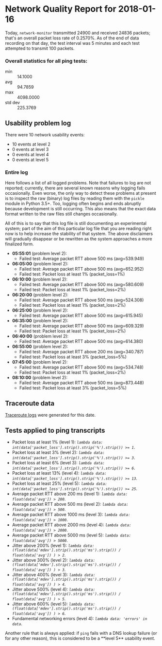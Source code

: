 
# Network Quality Report for 2018-01-16

Today, <code>network-monitor</code> transmitted 24900 and received 24836 packets; that's an overall packet loss rate of 0.2570%. As of the end of data recording on that day, the test interval was 5 minutes and each test attempted to transmit 100 packets.

### Overall statistics for all ping tests:

<dl>
<dt>min</dt><dd>14.1000</dd>
<dt>avg</dt><dd>94.7859</dd>
<dt>max</dt><dd>4098.0000</dd>
<dt>std dev</dt><dd>225.3769</dd>
</dl>


## Usability problem log

There were 10 network usability events:

* 10 events at level 2
* 0 events at level 3
* 0 events at level 4
* 0 events at level 5

### Entire log

Here follows a list of all logged problems. Note that failures to log are not reported; currently,
there are several known reasons why logging fails occasionally. Even worse, the only way to detect these problems at
present is to inspect the raw (binary) log files by reading them with the <code>pickle</code> module in Python 3.5+.
Too, logging often begins and ends abruptly because development is still occurring. This also means that the exact
data format written to the raw files still changes occasionally.

All of this is to say that this log file is still documenting an experimental system; part of the aim of this
particular log file that you are reading right now is to help increase the stability of that system. The above
disclaimers will gradually disappear or be rewritten as the system approaches a more finalized form.

<ul>
<li><strong>05:55:01</strong> (problem level 2):
 <ul>
  <li>Failed test: Average packet RTT above 500 ms (avg=539.949)</li>
 </ul>
</li>
<li><strong>06:05:00</strong> (problem level 2):
 <ul>
  <li>Failed test: Average packet RTT above 500 ms (avg=652.952)</li>
  <li>Failed test: Packet loss at least 1% (packet_loss=1%)</li>
 </ul>
</li>
<li><strong>06:10:00</strong> (problem level 2):
 <ul>
  <li>Failed test: Average packet RTT above 500 ms (avg=580.609)</li>
  <li>Failed test: Packet loss at least 1% (packet_loss=2%)</li>
 </ul>
</li>
<li><strong>06:20:00</strong> (problem level 2):
 <ul>
  <li>Failed test: Average packet RTT above 500 ms (avg=524.308)</li>
  <li>Failed test: Packet loss at least 1% (packet_loss=2%)</li>
 </ul>
</li>
<li><strong>06:25:00</strong> (problem level 2):
 <ul>
  <li>Failed test: Average packet RTT above 500 ms (avg=615.945)</li>
 </ul>
</li>
<li><strong>06:35:00</strong> (problem level 2):
 <ul>
  <li>Failed test: Average packet RTT above 500 ms (avg=609.329)</li>
  <li>Failed test: Packet loss at least 1% (packet_loss=2%)</li>
 </ul>
</li>
<li><strong>06:40:00</strong> (problem level 2):
 <ul>
  <li>Failed test: Average packet RTT above 500 ms (avg=614.380)</li>
 </ul>
</li>
<li><strong>06:55:00</strong> (problem level 2):
 <ul>
  <li>Failed test: Average packet RTT above 200 ms (avg=340.787)</li>
  <li>Failed test: Packet loss at least 3% (packet_loss=5%)</li>
 </ul>
</li>
<li><strong>07:45:00</strong> (problem level 2):
 <ul>
  <li>Failed test: Average packet RTT above 500 ms (avg=534.748)</li>
  <li>Failed test: Packet loss at least 1% (packet_loss=2%)</li>
 </ul>
</li>
<li><strong>08:10:00</strong> (problem level 2):
 <ul>
  <li>Failed test: Average packet RTT above 500 ms (avg=873.448)</li>
  <li>Failed test: Packet loss at least 3% (packet_loss=5%)</li>
 </ul>
</li>
</ul>

## Traceroute data

<a href="reports/2018/06/2018-01-16-traceroute.md">Traceroute logs</a> were generated for this date.



## Tests applied to ping transcripts

<ul>
 <li>Packet loss at least 1% (level 1): <i><code>lambda data: int(data['packet_loss'].strip().strip('%').strip()) >= 1</code></i>.</li>
 <li>Packet loss at least 3% (level 2): <i><code>lambda data: int(data['packet_loss'].strip().strip('%').strip()) >= 3</code></i>.</li>
 <li>Packet loss at least 6% (level 3): <i><code>lambda data: int(data['packet_loss'].strip().strip('%').strip()) >= 6</code></i>.</li>
 <li>Packet loss at least 13% (level 4): <i><code>lambda data: int(data['packet_loss'].strip().strip('%').strip()) >= 13</code></i>.</li>
 <li>Packet loss at least 25% (level 5): <i><code>lambda data: int(data['packet_loss'].strip().strip('%').strip()) >= 25</code></i>.</li>
 <li>Average packet RTT above 200 ms (level 1): <i><code>lambda data: float(data['avg']) > 200</code></i>.</li>
 <li>Average packet RTT above 500 ms (level 2): <i><code>lambda data: float(data['avg']) > 500</code></i>.</li>
 <li>Average packet RTT above 1000 ms (level 3): <i><code>lambda data: float(data['avg']) > 1000</code></i>.</li>
 <li>Average packet RTT above 2000 ms (level 4): <i><code>lambda data: float(data['avg']) > 2000</code></i>.</li>
 <li>Average packet RTT above 5000 ms (level 5): <i><code>lambda data: float(data['avg']) > 5000</code></i>.</li>
 <li>Jitter above 200% (level 1): <i><code>lambda data: (float(data['mdev'].strip().strip('ms').strip()) / float(data['avg']) ) > 2</code></i>.</li>
 <li>Jitter above 300% (level 2): <i><code>lambda data: (float(data['mdev'].strip().strip('ms').strip()) / float(data['avg']) ) > 3</code></i>.</li>
 <li>Jitter above 400% (level 3): <i><code>lambda data: (float(data['mdev'].strip().strip('ms').strip()) / float(data['avg']) ) > 4</code></i>.</li>
 <li>Jitter above 500% (level 4): <i><code>lambda data: (float(data['mdev'].strip().strip('ms').strip()) / float(data['avg']) ) > 5</code></i>.</li>
 <li>Jitter above 600% (level 5): <i><code>lambda data: (float(data['mdev'].strip().strip('ms').strip()) / float(data['avg']) ) > 6</code></i>.</li>
 <li>Fundamental networking errors (level 4): <i><code>lambda data: 'errors' in data</code></i>.</li>
</ul>
Another rule that is always applied: if <code>ping</code> fails with a DNS lookup failure (or for any other reason), this is considered to be a **level 5** usability event.
